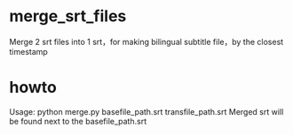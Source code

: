 # merge_srt_files
Merge 2 srt files into 1 srt，for making bilingual subtitle file，by the closest timestamp

# howto
Usage: 
python merge.py basefile_path.srt transfile_path.srt
Merged srt will be found next to the basefile_path.srt
